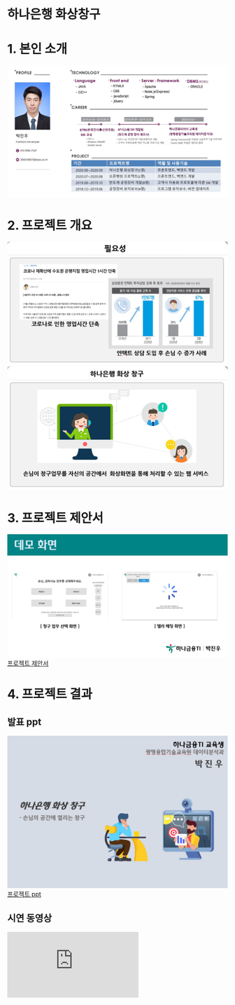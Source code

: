 # 하나은행 화상창구

# 1. 본인 소개
   <img src="포트폴리오.JPG"/>

# 2. 프로젝트 개요

<img src="필요성.JPG"/>
<img src="필요성2.JPG"/><br>

# 3. 프로젝트 제안서

   <img src="제안서 포스터.JPG"/><br>
   [프로젝트 제안서](/2060340015_박진우_프로젝트_제안서.pptx)<br>
 

# 4. 프로젝트 결과

## 발표 ppt 
   <img src="프로젝트ppt 포스터.JPG"/><br>
   [프로젝트 ppt](/2060340015_박진우_하나금융티아이_포트폴리오.pptx)<br>

## 시연 동영상 

   <iframe src="https://www.youtube.com/embed/QUlPbA2wbb4" frameborder="0" allow="accelerometer; autoplay; clipboard-write; encrypted-media; gyroscope; picture-in-picture" allowfullscreen></iframe>
